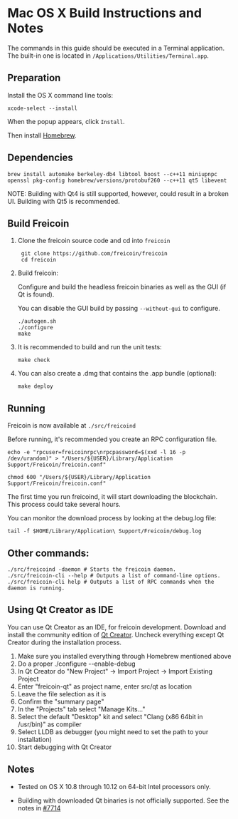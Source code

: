 Mac OS X Build Instructions and Notes
====================================
The commands in this guide should be executed in a Terminal application.
The built-in one is located in `/Applications/Utilities/Terminal.app`.

Preparation
-----------
Install the OS X command line tools:

`xcode-select --install`

When the popup appears, click `Install`.

Then install [Homebrew](http://brew.sh).

Dependencies
----------------------

    brew install automake berkeley-db4 libtool boost --c++11 miniupnpc openssl pkg-config homebrew/versions/protobuf260 --c++11 qt5 libevent

NOTE: Building with Qt4 is still supported, however, could result in a broken UI. Building with Qt5 is recommended.

Build Freicoin
------------------------

1. Clone the freicoin source code and cd into `freicoin`

        git clone https://github.com/freicoin/freicoin
        cd freicoin

2.  Build freicoin:

    Configure and build the headless freicoin binaries as well as the GUI (if Qt is found).

    You can disable the GUI build by passing `--without-gui` to configure.

        ./autogen.sh
        ./configure
        make

3.  It is recommended to build and run the unit tests:

        make check

4.  You can also create a .dmg that contains the .app bundle (optional):

        make deploy

Running
-------

Freicoin is now available at `./src/freicoind`

Before running, it's recommended you create an RPC configuration file.

    echo -e "rpcuser=freicoinrpc\nrpcpassword=$(xxd -l 16 -p /dev/urandom)" > "/Users/${USER}/Library/Application Support/Freicoin/freicoin.conf"

    chmod 600 "/Users/${USER}/Library/Application Support/Freicoin/freicoin.conf"

The first time you run freicoind, it will start downloading the blockchain. This process could take several hours.

You can monitor the download process by looking at the debug.log file:

    tail -f $HOME/Library/Application\ Support/Freicoin/debug.log

Other commands:
-------

    ./src/freicoind -daemon # Starts the freicoin daemon.
    ./src/freicoin-cli --help # Outputs a list of command-line options.
    ./src/freicoin-cli help # Outputs a list of RPC commands when the daemon is running.

Using Qt Creator as IDE
------------------------
You can use Qt Creator as an IDE, for freicoin development.
Download and install the community edition of [Qt Creator](https://www.qt.io/download/).
Uncheck everything except Qt Creator during the installation process.

1. Make sure you installed everything through Homebrew mentioned above
2. Do a proper ./configure --enable-debug
3. In Qt Creator do "New Project" -> Import Project -> Import Existing Project
4. Enter "freicoin-qt" as project name, enter src/qt as location
5. Leave the file selection as it is
6. Confirm the "summary page"
7. In the "Projects" tab select "Manage Kits..."
8. Select the default "Desktop" kit and select "Clang (x86 64bit in /usr/bin)" as compiler
9. Select LLDB as debugger (you might need to set the path to your installation)
10. Start debugging with Qt Creator

Notes
-----

* Tested on OS X 10.8 through 10.12 on 64-bit Intel processors only.

* Building with downloaded Qt binaries is not officially supported. See the notes in [#7714](https://github.com/freicoin/freicoin/issues/7714)
